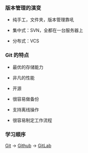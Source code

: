 ### 版本管理的演变

* 纯手工，文件夹，版本管理靠吼

* 集中式：SVN，全都在一台服务器上

* 分布式：VCS


### Git 的特点

* 最优的存储能力

* 非凡的性能

* 开源

* 很容易做备份

* 支持离线操作

* 很容易制定工作流程


### 学习顺序

[Git](https://git-scm.com) -> [Github](https://github.com) -> [GitLab](https://about.gitlab.com)
